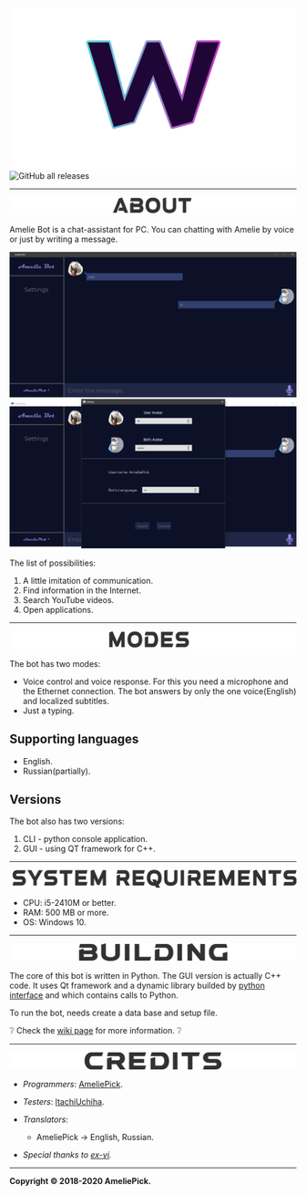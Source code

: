 ![](./readmeSRC/Logo.png)
![GitHub all releases](https://img.shields.io/github/downloads/AmeliePick/AmelieBot/total?style=for-the-badge)
___
![](./readmeSRC/about.png)

Amelie Bot is a chat-assistant for PC. You can chatting with Amelie by voice or just by writing a message.

![](./readmeSRC/mainWindow.jpg) ![](./readmeSRC/settingsWindow.png)

The list of possibilities:
1. A little imitation of communication.
2. Find information in the Internet.
3. Search YouTube videos.
4. Open applications.


___
![](./readmeSRC/modes.png)

The bot has two modes:
+ Voice control and voice response. For this you need a microphone and the Ethernet connection. The bot answers by only the one voice(English) and localized subtitles.
+ Just a typing.

## Supporting languages
+ English.
+ Russian(partially).

## Versions
The bot also has two versions:
1. CLI - python console application.
2. GUI - using QT framework for C++.


___
![](./readmeSRC/sysReq.png)

+ CPU: i5-2410M or better.
+ RAM: 500 MB or more.
+ OS: Windows 10.


___
![](./readmeSRC/building.png)

The core of this bot is written in Python. The GUI version is actually C++ code.
It uses Qt framework and a dynamic library builded by [python interface](https://github.com/AmeliePick/Python-Interface) and which contains calls to Python.

To run the bot, needs create a data base and setup file.

❔ Check the [wiki page](https://github.com/AmeliePick/AmelieBot/wiki/Build-Guide) for more information. ❔


___
![](./readmeSRC/credits.png)

+ _Programmers_: [AmeliePick](https://github.com/AmeliePick).
+ _Testers_: [ltachiUchiha](https://github.com/ltachiUchiha).
+ _Translators_:
    + AmeliePick -> English, Russian.

+ _Special thanks to [ex-vi](https://github.com/ex-vi)._
***


**Copyright © 2018-2020 AmeliePick.**
